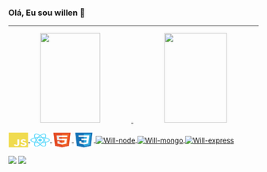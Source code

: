 ### Olá, Eu sou willen 👋

<hr>

<div align="center">
  <a href="https://github.com/willen01">
  <img height="180em" width="49%%" src="https://github-readme-stats.vercel.app/api?username=willen01&show_icons=true&theme=chartreuse-dark&include_all_commits=true&count_private=true"/>
  <img height="180em" width="50%"src="https://github-readme-stats.vercel.app/api/top-langs/?username=willen01&layout=compact&langs_count=7&theme=chartreuse-dark"/>
</div>

  
  <div style="display: inline_block"><br>
    <img align="center" alt="Will-Js" height="30" width="40" src="https://raw.githubusercontent.com/devicons/devicon/master/icons/javascript/javascript-plain.svg">
    <img align="center" alt="Will-React" height="30" width="40" src="https://raw.githubusercontent.com/devicons/devicon/master/icons/react/react-original.svg">
    <img align="center" alt="Will-HTML" height="30" width="40" src="https://raw.githubusercontent.com/devicons/devicon/master/icons/html5/html5-original.svg">
    <img align="center" alt="Will-CSS" height="30" width="40" src="https://raw.githubusercontent.com/devicons/devicon/master/icons/css3/css3-original.svg">
    <img align="center" alt="Will-node" height="30" width="40" src="https://cdn.jsdelivr.net/gh/devicons/devicon/icons/nodejs/nodejs-original.svg" />
    <img align="center" alt="Will-mongo" height="30" width="40" src="https://cdn.jsdelivr.net/gh/devicons/devicon/icons/mongodb/mongodb-original.svg" />
    <img align="center" alt="Will-express" height="30" width="40" src="https://cdn.jsdelivr.net/gh/devicons/devicon/icons/express/express-original.svg" />
                
  </div>
  
  
  <div> <br>
  <a href = "mailto:willen.sesantos@gmail.com"><img src="https://img.shields.io/badge/-Gmail-%23333?style=for-the-badge&logo=gmail&logoColor=white" target="_blank"></a>
  <a href="https://br.linkedin.com/in/willen-dos-santos-2bb405222" target="_blank"><img src="https://img.shields.io/badge/-LinkedIn-%230077B5?style=for-the-badge&logo=linkedin&logoColor=white" target="_blank"></a> 
 
 
</div>
